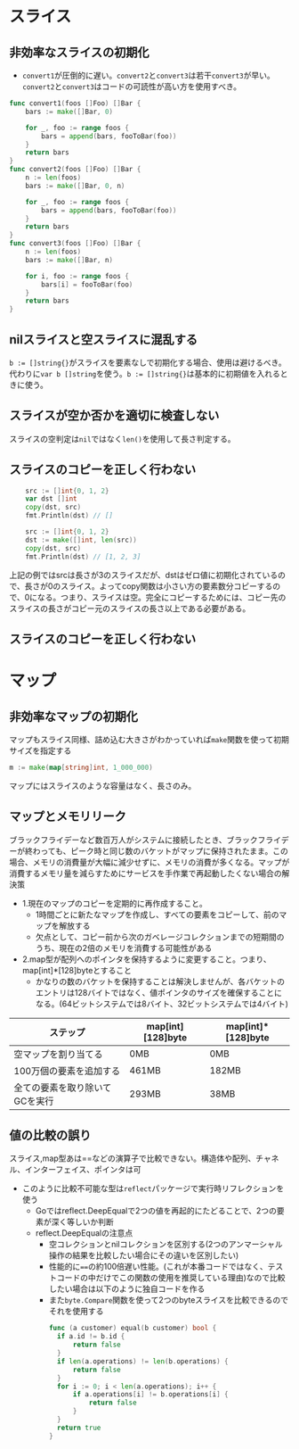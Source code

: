 # スライス

## 非効率なスライスの初期化
- `convert1`が圧倒的に遅い。`convert2`と`convert3`は若干`convert3`が早い。`convert2`と`convert3`はコードの可読性が高い方を使用すべき。
```go
func convert1(foos []Foo) []Bar {
	bars := make([]Bar, 0)

	for _, foo := range foos {
		bars = append(bars, fooToBar(foo))
	}
	return bars
}
func convert2(foos []Foo) []Bar {
	n := len(foos)
	bars := make([]Bar, 0, n)

	for _, foo := range foos {
		bars = append(bars, fooToBar(foo))
	}
	return bars
}
func convert3(foos []Foo) []Bar {
	n := len(foos)
	bars := make([]Bar, n)

	for i, foo := range foos {
		bars[i] = fooToBar(foo)
	}
	return bars
}
```

## nilスライスと空スライスに混乱する
`b := []string{}`がスライスを要素なしで初期化する場合、使用は避けるべき。代わりに`var b []string`を使う。`b := []string{}`は基本的に初期値を入れるときに使う。

## スライスが空か否かを適切に検査しない
スライスの空判定は`nil`ではなく`len()`を使用して長さ判定する。

## スライスのコピーを正しく行わない
```go
	src := []int{0, 1, 2}
	var dst []int
	copy(dst, src)
	fmt.Println(dst) // []

	src := []int{0, 1, 2}
	dst := make([]int, len(src))
	copy(dst, src)
	fmt.Println(dst) // [1, 2, 3]
```
上記の例ではsrcは長さが3のスライスだが、dstはゼロ値に初期化されているので、長さが0のスライス。よってcopy関数は小さい方の要素数分コピーするので、0になる。つまり、スライスは空。完全にコピーするためには、コピー先のスライスの長さがコピー元のスライスの長さ以上である必要がある。

## スライスのコピーを正しく行わない

# マップ

## 非効率なマップの初期化
マップもスライス同様、詰め込む大きさがわかっていれば`make`関数を使って初期サイズを指定する
```go
m := make(map[string]int, 1_000_000)
```
マップにはスライスのような容量はなく、長さのみ。

## マップとメモリリーク
ブラックフライデーなど数百万人がシステムに接続したとき、ブラックフライデーが終わっても、ピーク時と同じ数のバケットがマップに保持されたまま。この場合、メモリの消費量が大幅に減少せずに、メモリの消費が多くなる。マップが消費するメモリ量を減らすためにサービスを手作業で再起動したくない場合の解決策
- 1.現在のマップのコピーを定期的に再作成すること。
  - 1時間ごとに新たなマップを作成し、すべての要素をコピーして、前のマップを解放する
  - 欠点として、コピー前から次のガベレージコレクションまでの短期間のうち、現在の2倍のメモリを消費する可能性がある
- 2.map型が配列へのポインタを保持するように変更すること。つまり、map[int]*[128]byteとすること
  - かなりの数のバケットを保持することは解決しませんが、各バケットのエントリは128バイトではなく、値ポインタのサイズを確保することになる。(64ビットシステムでは8バイト、32ビットシステムでは4バイト)

| ステップ | map[int][128]byte | map[int]*[128]byte |
| ---- | ---- | ---- |
| 空マップを割り当てる | 0MB | 0MB |
| 100万個の要素を追加する | 461MB | 182MB |
| 全ての要素を取り除いてGCを実行 | 293MB | 38MB |

## 値の比較の誤り
スライス,map型あは==などの演算子で比較できない。構造体や配列、チャネル、インターフェイス、ポインタは可

- このように比較不可能な型は`reflect`パッケージで実行時リフレクションを使う
  - Goではreflect.DeepEqualで2つの値を再起的にたどることで、2つの要素が深く等しいか判断
  - reflect.DeepEqualの注意点
    - 空コレクションとnilコレクションを区別する(2つのアンマーシャル操作の結果を比較したい場合にその違いを区別したい)
    - 性能的に`==`の約100倍遅い性能。(これが本番コードではなく、テストコードの中だけでこの関数の使用を推奨している理由)なので比較したい場合は以下のように独自コードを作る
    - また`byte.Compare`関数を使って2つのbyteスライスを比較できるのでそれを使用する
      ```go
      func (a customer) equal(b customer) bool {
      	if a.id != b.id {
      		return false
      	}
      	if len(a.operations) != len(b.operations) {
      		return false
      	}
      	for i := 0; i < len(a.operations); i++ {
      		if a.operations[i] != b.operations[i] {
      			return false
      		}
      	}
      	return true
      }
      ```
